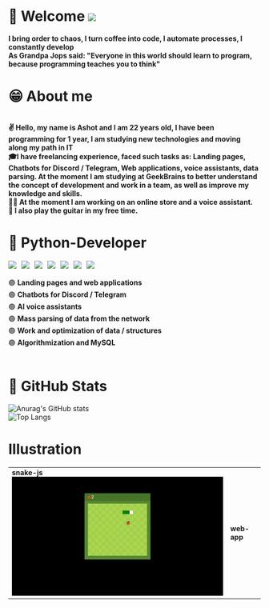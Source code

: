 # 🙋 Welcome ![](https://komarev.com/ghpvc/?username=StacLigasfolf&color=blueviolet&style=for-the-badge)

<b>I bring order to chaos, I turn coffee into code, I automate processes, I constantly develop</b><br>
<b>As Grandpa Jops said: "Everyone in this world should learn to program, because programming teaches you to think"</b>
<br />

# 😁 About me
<br>
 <b>
    ✌️ Hello, my name is Ashot and I am 22 years old, I have been programming for 1 year, I am studying new technologies and moving along my path in IT <br>
    🎓I have freelancing experience, faced such tasks as: Landing pages, Chatbots for Discord / Telegram, Web applications, voice assistants, data parsing.
     At the moment I am studying at GeekBrains to better understand the concept of development and work in a team, as well as improve my knowledge and skills. <br>
    👩‍💻 At the moment I am working on an online store and a voice assistant. <br>
    🎸 I also play the guitar in my free time.  <br>
 </b>


# 🐍 Python-Developer  
<img align="left" width="26px" src="https://img.icons8.com/color/344/python--v1.png">
<img align="left" width="26px" src="https://img.icons8.com/color/344/pycharm.png">
<img align="left" width="26px" src="https://img.icons8.com/color/344/django.png">
<img align="left" width="26px" src="https://img.icons8.com/fluency/344/sublime-text.png">
<img align="left" width="26px" src="https://img.icons8.com/color/344/html-5--v1.png">
<img align="left" width="26px" src="https://img.icons8.com/dusk/344/css3.png">
<img align="left" width="26px" src="https://img.icons8.com/color/344/mysql-logo.png"><br>
<br>
🟣 <b>Landing pages and web applications</b><br>
🟣 <b>Chatbots for Discord / Telegram</b><br>
🟣 <b>AI voice assistants</b> <br>
🟣 <b>Mass parsing of data from the network</b> <br>
🟣 <b>Work and optimization of data / structures</b><br>
🟣 <b>Algorithmization and MySQL</b><br>

<br>

# 🙂 GitHub Stats
![Anurag's GitHub stats](https://github-readme-stats.vercel.app/api?username=StacLigasfolf&show_icons=true&theme=radical&text_color='red')
<br>
![Top Langs](https://github-readme-stats.vercel.app/api/top-langs/?username=StacLigasfolf&langs_count=8)
<br>

# Illustration
<table>
   <tr> 
      <td> <b>snake-js</b> <img src="gifs.gif" alt=""></td>
      <td> <b>web-app</b> <img src="web.gif" alt=""></td>
   </tr>
</table>
